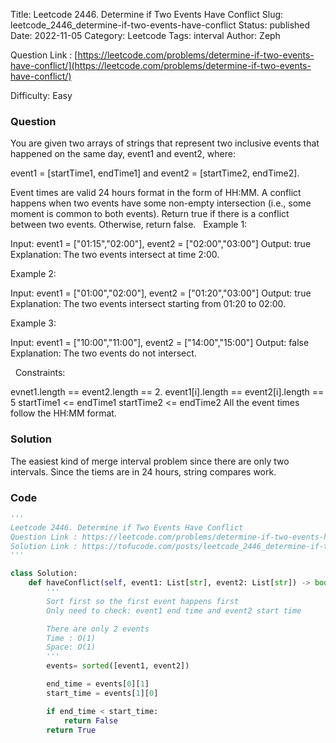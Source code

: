 Title: Leetcode 2446. Determine if Two Events Have Conflict
Slug: leetcode_2446_determine-if-two-events-have-conflict
Status: published
Date: 2022-11-05
Category: Leetcode
Tags: interval
Author: Zeph

Question Link : [https://leetcode.com/problems/determine-if-two-events-have-conflict/](https://leetcode.com/problems/determine-if-two-events-have-conflict/)

Difficulty: Easy

### Question
You are given two arrays of strings that represent two inclusive events that happened on the same day, event1 and event2, where:

event1 = [startTime1, endTime1] and
event2 = [startTime2, endTime2].

Event times are valid 24 hours format in the form of HH:MM.
A conflict happens when two events have some non-empty intersection (i.e., some moment is common to both events).
Return true if there is a conflict between two events. Otherwise, return false.
 
Example 1:

Input: event1 = ["01:15","02:00"], event2 = ["02:00","03:00"]
Output: true
Explanation: The two events intersect at time 2:00.

Example 2:

Input: event1 = ["01:00","02:00"], event2 = ["01:20","03:00"]
Output: true
Explanation: The two events intersect starting from 01:20 to 02:00.

Example 3:

Input: event1 = ["10:00","11:00"], event2 = ["14:00","15:00"]
Output: false
Explanation: The two events do not intersect.

 
Constraints:

evnet1.length == event2.length == 2.
event1[i].length == event2[i].length == 5
startTime1 <= endTime1
startTime2 <= endTime2
All the event times follow the HH:MM format.

### Solution

The easiest kind of merge interval problem since there are only two intervals. Since the tiems are in 24 hours, string compares work. 


### Code
```python
'''
Leetcode 2446. Determine if Two Events Have Conflict
Question Link : https://leetcode.com/problems/determine-if-two-events-have-conflict/
Solution Link : https://tofucode.com/posts/leetcode_2446_determine-if-two-events-have-conflict.html
'''

class Solution:
    def haveConflict(self, event1: List[str], event2: List[str]) -> bool:
        '''
        Sort first so the first event happens first
        Only need to check: event1 end time and event2 start time

        There are only 2 events
        Time : O(1)
        Space: O(1)
        '''
        events= sorted([event1, event2])

        end_time = events[0][1]
        start_time = events[1][0]

        if end_time < start_time:
            return False
        return True
```

